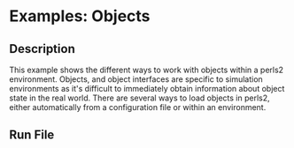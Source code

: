 # Examples: Objects

## Description
This example shows the different ways to work with objects within a perls2 environment. Objects, and object interfaces are specific to simulation environments as it's difficult to immediately obtain information about object state in the real world. There are several ways to load objects in perls2, either automatically from a configuration file or within an environment. 

## Run File
